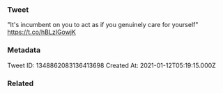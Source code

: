 ### Tweet
"It's incumbent on you to act as if you genuinely care for yourself" https://t.co/hBLzIGowjK

### Metadata
Tweet ID: 1348862083136413698
Created At: 2021-01-12T05:19:15.000Z

### Related

